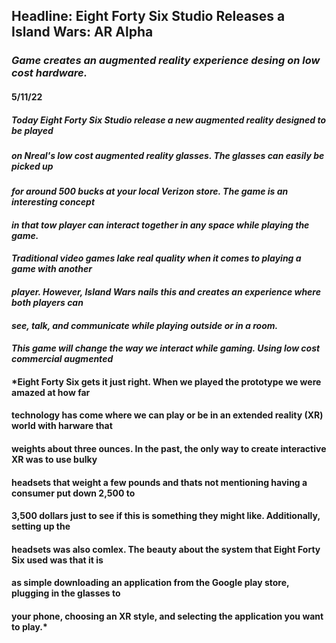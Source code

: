 ## Headline: Eight Forty Six Studio Releases a Island Wars: AR Alpha
### *Game creates an augmented reality experience desing on low cost hardware.*
#### 5/11/22


#####      *Today Eight Forty Six Studio release a new augmented reality designed to be played*
##### *on Nreal's low cost augmented reality glasses. The glasses can easily be picked up*
#### *for around 500 bucks at your local Verizon store. The game is an interesting concept* 
#### *in that tow player can interact together in any space while playing the game.*
#### *Traditional video games lake real quality when it comes to playing a game with another*
#### *player. However, Island Wars nails this and creates an experience where both players can*
#### *see, talk, and communicate while playing outside or in a room.*

#### *This game will change the way we interact while gaming. Using low cost commercial augmented*
#### *Eight Forty Six gets it just right. When we played the prototype we were amazed at how far 
####  technology has come where we can play or be in an extended reality (XR) world with harware that
####  weights about three ounces. In the past, the only way to create interactive XR was to use bulky
####  headsets that weight a few pounds and thats not mentioning having a consumer put down 2,500 to
#### 3,500 dollars just to see if this is something they might like. Additionally, setting up the 
#### headsets was also comlex. The beauty about the system that Eight Forty Six used was that it is 
#### as simple downloading an application from the Google play store, plugging in the glasses to 
#### your phone, choosing an XR style, and selecting the application you want to play.*

